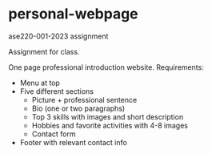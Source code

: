# personal-webpage
ase220-001-2023 assignment

Assignment for class.

One page professional introduction website.
Requirements: 
  - Menu at top
  - Five different sections
    - Picture + professional sentence
    - Bio (one or two paragraphs)
    - Top 3 skills with images and short description
    - Hobbies and favorite activities with 4-8 images
    - Contact form
 - Footer with relevant contact info
